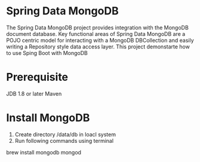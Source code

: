 # Spring Data MongoDB

The Spring Data MongoDB project provides integration with the MongoDB document database. Key functional areas of Spring Data MongoDB are a POJO centric model for interacting with a MongoDB DBCollection and easily writing a Repository style data access layer.
This project demonstarte how to use Sping Boot with MongoDB

# Prerequisite

JDB 1.8 or later
Maven

# Install MongoDB

1) Create directory /data/db in loacl system
2) Run following commands using terminal

brew install mongodb
mongod




